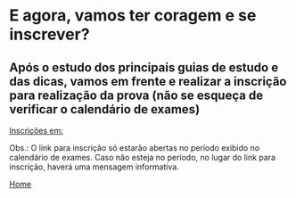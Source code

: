 # E agora, vamos ter coragem e se inscrever?
## Após o estudo dos principais guias de estudo e das dicas, vamos em frente e realizar a inscrição para realização da prova (não se esqueça de verificar o calendário de exames)

[Inscrições em:](http://www.bstqb.org.br/inscricao-exames)

Obs.: O link para inscrição só estarão abertas no período exibido no calendário de exames. Caso não esteja no período, no lugar do link para inscrição, haverá uma mensagem informativa.






[Home](https://github.com/andresilveiraleite/certificacao_ctfl-dicas/blob/master/README.md)